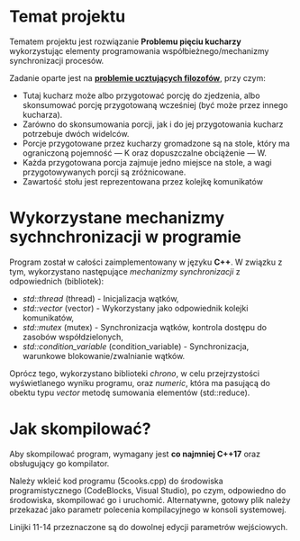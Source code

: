 # Temat projektu
Tematem projektu jest rozwiązanie **Problemu pięciu kucharzy** wykorzystując elementy programowania współbieżnego/mechanizmy synchronizacji procesów.

Zadanie oparte jest na [**problemie ucztujących filozofów**](https://pl.wikipedia.org/wiki/Problem_ucztujących_filozofów), przy czym:

- Tutaj kucharz może albo przygotować porcję do zjedzenia, albo skonsumować porcję przygotowaną wcześniej (być może przez innego kucharza).
- Zarówno do skonsumowania porcji, jak i do jej przygotowania kucharz potrzebuje dwóch widelców.
- Porcje przygotowane przez kucharzy gromadzone są na stole, który ma ograniczoną pojemność — K oraz dopuszczalne obciążenie — W.
- Każda przygotowana porcja zajmuje jedno miejsce na stole, a wagi przygotowywanych porcji są zróżnicowane.
- Zawartość stołu jest reprezentowana przez kolejkę komunikatów

# Wykorzystane mechanizmy sychnchronizacji w programie
Program został w całości zaimplementowany w języku **C++**. W związku z tym, wykorzystano następujące *mechanizmy synchronizacji* z odpowiednich (bibliotek):
- *std::thread* (thread) - Inicjalizacja wątków,
- *std::vector* (vector) - Wykorzystany jako odpowiednik kolejki komunikatów,
- *std::mutex* (mutex) - Synchronizacja wątków, kontrola dostępu do zasobów współdzielonych,
- *std::condition_variable* (condition_variable) - Synchronizacja, warunkowe blokowanie/zwalnianie wątków.

Oprócz tego, wykorzystano biblioteki *chrono*, w celu przejrzystości wyświetlanego wyniku programu, oraz *numeric*, która ma pasującą do obektu typu *vector* metodę sumowania elementów (std::reduce).

# Jak skompilować? 
Aby skompilować program, wymagany jest **co najmniej C++17** oraz obsługujący go kompilator.

Należy wkleić kod programu (5cooks.cpp) do środowiska programistycznego (CodeBlocks, Visual Studio), po czym, odpowiedno do środowiska, skompilować go i uruchomić. Alternatywne, gotowy plik należy przekazać jako parametr polecenia kompilacyjnego w konsoli systemowej.

Linijki 11-14 przeznaczone są do dowolnej edycji parametrów wejściowych.

